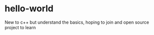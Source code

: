 # hello-world
New to c++ but understand the basics, hoping to join and open source project to learn

